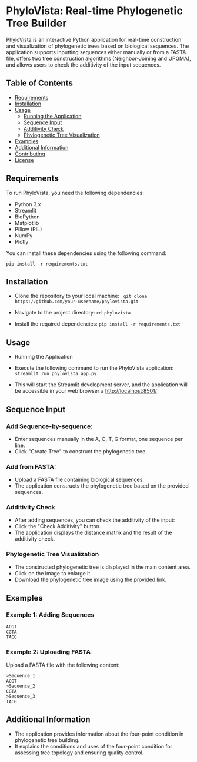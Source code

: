 # PhyloVista: Real-time Phylogenetic Tree Builder

PhyloVista is an interactive Python application for real-time construction and visualization of phylogenetic trees based on biological sequences. The application supports inputting sequences either manually or from a FASTA file, offers two tree construction algorithms (Neighbor-Joining and UPGMA), and allows users to check the additivity of the input sequences.

## Table of Contents
- [Requirements](#requirements)
- [Installation](#installation)
- [Usage](#usage)
  - [Running the Application](#running-the-application)
  - [Sequence Input](#sequence-input)
  - [Additivity Check](#additivity-check)
  - [Phylogenetic Tree Visualization](#phylogenetic-tree-visualization)
- [Examples](#examples)
- [Additional Information](#additional-information)
- [Contributing](#contributing)
- [License](#license)

## Requirements

To run PhyloVista, you need the following dependencies:

- Python 3.x
- Streamlit
- BioPython
- Matplotlib
- Pillow (PIL)
- NumPy
- Plotly

You can install these dependencies using the following command:

```
pip install -r requirements.txt
```

## Installation

- Clone the repository to your local machine:
``` git clone https://github.com/your-username/phylovista.git```

- Navigate to the project directory:
```cd phylovista```

- Install the required dependencies:
```pip install -r requirements.txt```

## Usage
- Running the Application
- Execute the following command to run the PhyloVista application:
```streamlit run phylovista_app.py```

- This will start the Streamlit development server, and the application will be accessible in your web browser a [http://localhost:8501/](http://localhost:8501/)

## Sequence Input
### Add Sequence-by-sequence:
- Enter sequences manually in the A, C, T, G format, one sequence per line.
- Click "Create Tree" to construct the phylogenetic tree.

### Add from FASTA:
- Upload a FASTA file containing biological sequences.
- The application constructs the phylogenetic tree based on the provided sequences.

### Additivity Check
- After adding sequences, you can check the additivity of the input:
- Click the "Check Additivity" button.
- The application displays the distance matrix and the result of the additivity check.

### Phylogenetic Tree Visualization
- The constructed phylogenetic tree is displayed in the main content area.
- Click on the image to enlarge it.
- Download the phylogenetic tree image using the provided link.

## Examples
### Example 1: Adding Sequences

```
ACGT
CGTA
TACG
```

### Example 2: Uploading FASTA
Upload a FASTA file with the following content:
```
>Sequence_1
ACGT
>Sequence_2
CGTA
>Sequence_3
TACG
```

## Additional Information
- The application provides information about the four-point condition in phylogenetic tree building.
- It explains the conditions and uses of the four-point condition for assessing tree topology and ensuring quality control.
